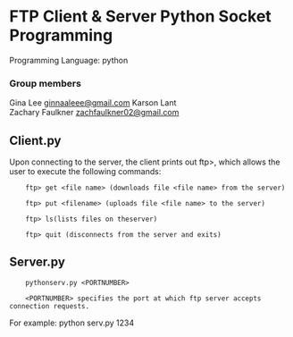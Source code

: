 # FTP Client & Server Python Socket Programming
Programming Language: python 
### Group members
Gina Lee                 ginnaaleee@gmail.com
Karson Lant                
Zachary Faulkner         zachfaulkner02@gmail.com
## Client.py
Upon connecting to the server, the client prints out ftp>, which allows the user to execute the following commands:

        ftp> get <file name> (downloads file <file name> from the server) 

        ftp> put <filename> (uploads file <file name> to the server)

        ftp> ls(lists files on theserver)

        ftp> quit (disconnects from the server and exits)

## Server.py
        pythonserv.py <PORTNUMBER>

        <PORTNUMBER> specifies the port at which ftp server accepts connection requests.

For example: python serv.py 1234

